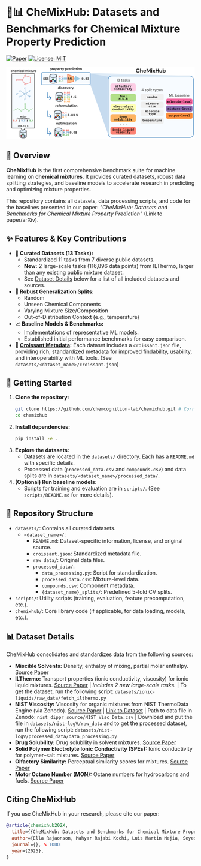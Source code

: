 # 🧪📊 CheMixHub: Datasets and Benchmarks for Chemical Mixture Property Prediction

[![Paper](https://img.shields.io/badge/paper-arXiv%3AXXXX.XXXXX-B31B1B.svg)](https://arxiv.org/abs/XXXX.XXXXX) <!-- TODO: Add ArXiv link -->
[![License: MIT](https://img.shields.io/badge/License-MIT-yellow.svg)](https://opensource.org/licenses/MIT) <!-- Or your chosen license -->

![](media/abstract_fig.png)

## 🚀 Overview

**CheMixHub** is the first comprehensive benchmark suite for machine learning on **chemical mixtures**. It provides curated datasets, robust data splitting strategies, and baseline models to accelerate research in predicting and optimizing mixture properties.

This repository contains all datasets, data processing scripts, and code for the baselines presented in our paper: _"CheMixHub: Datasets and Benchmarks for Chemical Mixture Property Prediction"_ (Link to paper/arXiv). <!-- Make this a link -->

## ✨ Features & Key Contributions

-   **🔬 Curated Datasets (13 Tasks):**
    -   Standardized 11 tasks from 7 diverse public datasets.
    -   **New:** 2 large-scale tasks (116,896 data points) from ILThermo, larger than any existing public mixture dataset.
    -   See [Dataset Details](#-dataset-details) below for a list of all included datasets and sources.
-   **🔄 Robust Generalization Splits:**
    -   Random
    -   Unseen Chemical Components
    -   Varying Mixture Size/Composition
    -   Out-of-Distribution Context (e.g., temperature)
-   **📈 Baseline Models & Benchmarks:**
    -   Implementations of representative ML models.
    -   Established initial performance benchmarks for easy comparison.
-   **🥐 [Croissant Metadata](https://www.nature.com/articles/s41597-024-03195-6):** Each dataset includes a `croissant.json` file, providing rich, standardized metadata for improved findability, usability, and interoperability with ML tools. (See `datasets/<dataset_name>/croissant.json`)

## 🏁 Getting Started

1.  **Clone the repository:**
    ```bash
    git clone https://github.com/chemcognition-lab/chemixhub.git # Corrected path
    cd chemixhub
    ```
2.  **Install dependencies:**
    ```bash
    pip install -e .
    ```
3.  **Explore the datasets:**
    -   Datasets are located in the `datasets/` directory. Each has a `README.md` with specific details.
    -   Processed data (`processed_data.csv` and `compounds.csv`) and data splits are in `datasets/<dataset_name>/processed_data/`.
4.  **(Optional) Run baseline models:**
    -   Scripts for training and evaluation are in `scripts/`. (See `scripts/README.md` for more details).

## 📁 Repository Structure

-   `datasets/`: Contains all curated datasets.
    -   `<dataset_name>/`:
        -   `README.md`: Dataset-specific information, license, and original source.
        -   `croissant.json`: Standardized metadata file.
        -   `raw_data/`: Original data files.
        -   `processed_data/`:
            -   `data_processing.py`: Script for standardization.
            -   `processed_data.csv`: Mixture-level data.
            -   `compounds.csv`: Component metadata.
            -   `{dataset_name}_splits/`: Predefined 5-fold CV splits.
-   `scripts/`: Utility scripts (training, evaluation, feature precomputation, etc.).
-   `chemixhub/`: Core library code (if applicable, for data loading, models, etc.). <!-- Add if you have a Python package structure -->

## 📊 Dataset Details

CheMixHub consolidates and standardizes data from the following sources:

-   **Miscible Solvents:** Density, enthalpy of mixing, partial molar enthalpy.
    [Source Paper](https://chemrxiv.org/engage/chemrxiv/article-details/677d54c86dde43c908a14a6c)
-   **ILThermo:** Transport properties (ionic conductivity, viscosity) for ionic liquid mixtures.
    [Source Paper](https://ilthermo.boulder.nist.gov/) | _Includes 2 new large-scale tasks._ | To get the dataset, run the following script: ``datasets/ionic-liquids/raw_data/fetch_ilthermo.py``
-   **NIST Viscosity:** Viscosity for organic mixtures from NIST ThermoData Engine (via Zenodo).
    [Source Paper](https://doi.org/10.1016/j.cej.2023.142454)
    | [Link to Dataset](https://zenodo.org/records/8042966) |
    Path to data file in Zenodo: ``nist_dippr_source/NIST_Visc_Data.csv`` | Download and put the file in ``datasets/nist-logV/raw_data`` and to get the processed dataset, run the following script: ``datasets/nist-logV/processed_data/data_processing.py``
-   **Drug Solubility:** Drug solubility in solvent mixtures.
    [Source Paper](https://jcheminf.biomedcentral.com/articles/10.1186/s13321-024-00911-3)
-   **Solid Polymer Electrolyte Ionic Conductivity (SPEs):** Ionic conductivity for polymer–salt mixtures.
    [Source Paper](https://pubs.acs.org/doi/10.1021/acscentsci.2c01123)
-   **Olfactory Similarity:** Perceptual similarity scores for mixtures.
    [Source Paper](https://arxiv.org/abs/2501.16271)
-   **Motor Octane Number (MON):** Octane numbers for hydrocarbons and fuels.
    [Source Paper](https://www.nature.com/articles/s42004-022-00722-3)

## Citing CheMixHub

If you use CheMixHub in your research, please cite our paper:

```bibtex
@article{chemixhub202X,
  title={{CheMixHub: Datasets and Benchmarks for Chemical Mixture Property Prediction}},
  author={Ella Rajaonson, Mahyar Rajabi Kochi, Luis Martin Mejia, Seyed Mohamad Moosavi, Benjamin Sanchez-Lengeling}
  journal={}, % TODO
  year={2025},
}
